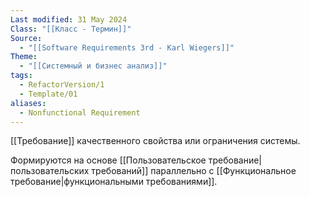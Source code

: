 ```yaml
---
Last modified: 31 May 2024
Class: "[[Класс - Термин]]"
Source:
  - "[[Software Requirements 3rd - Karl Wiegers]]"
Theme:
  - "[[Системный и бизнес анализ]]"
tags:
  - RefactorVersion/1
  - Template/01
aliases:
  - Nonfunctional Requirement
---
```

[[Требование]] качественного свойства или ограничения системы. 

Формируются на основе [[Пользовательское требование|пользовательских требований]] параллельно с [[Функциональное требование|функциональными требованиями]].